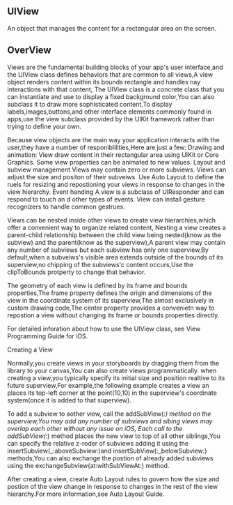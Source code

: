 UIView
-----
An object that manages the content for a rectangular area on the screen.

OverView
-----
Views are the fundamental building blocks of your app's user interface,and the UIView class defines behaviors that are common to all views,A view object renders content within its bounds rectangle and handles nay interactions with that content, The UIView class is a concrete class that you can instantiate and use to display a fixed background color,You can also subclass it to draw more sophisticated content,To display labels,images,buttons,and other interface elements commonly found in apps,use the view subclass provided by the UIKit framework rather than trying to define your own.


Because view objects are the main way your application interacts with the user,they have a number of responiblilities,Here are just a few:
	Drawing and animation:
		View draw content in their rectangular area using UIKit or Core Graphics.
		Some view properties can be animated to new values.
	Layout and subview management
		Views may contain zero or more subviews.
		Views can adjust the size and positon of their subveiws.
		Use Auto Layout to define the ruels for resizing and repostioning your views in response to changes in the view hierarchy.
	Event handing
		A view is a subclass of UIResponder and can respond to touch an d other types of events.
		View can install gesture recognizers to handle common gestrues.


Views can be nested inside other views to create view hierarchies,which offer a convenient way to organize related content, Nesting a view creates a parent-child relationship between the child view being nested(know as the subview) and the parent(know as the superview),A parent view may contain any number of subviews but each subview has only one superview,By default,when a subveiws's visible area extends outside of the bounds of its superview,no chipping of the subviews'c content occurs,Use the clipToBounds protperty to change that behavior.

The geometry of each view is defined by its frame and bounds properties,The frame property defines the origin and dimensions of the view in the coordinate system of its superview,The almost exclusively in custom drawing code,The center property provides a convenietn way to repostion a view without changing its frame or bounds properties directly.

For detailed inforation about how to use the UIView class, see View Programming Guide for iOS.


Creating a View

Normally,you create views in your storyboards by dragging them from the library to your canvas,You can also create views programmatically. when creating a view,you typically specify its initial size and position realtive to its future superview,For example,the following example creates a view an places its top-left corner at the point(10,10) in the superview's coordinate system(once it is added to that superview).

To add a subview to aother view, call the addSubView(_:) method on the superview,You may add any number of subviews and sibing views may overlap each other without any issue on iOS, Each call to the addSubView(_:) method places the new view to top of all other siblings,You can specify the relative z-roder of subviews adding it using the insertSubview(_:aboveSubview:)and insertSubView(:_belowSubview:) methods,You can also exchange the postion of already added subviews using the exchangeSubview(at:withSubViewAt:) method.

After creating a view, create Auto Layout rules to govern how the size and postion of the view change in response to changes in the rest of the view hierarchy.For more information,see Auto Layout Guide.

			

























